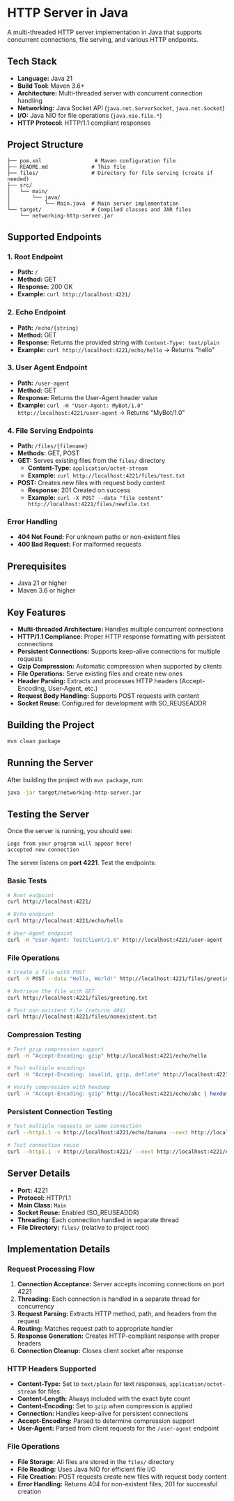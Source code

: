 # HTTP Server in Java

A multi-threaded HTTP server implementation in Java that supports concurrent connections, file serving, and various HTTP endpoints.

## Tech Stack

- **Language:** Java 21
- **Build Tool:** Maven 3.6+
- **Architecture:** Multi-threaded server with concurrent connection handling
- **Networking:** Java Socket API (`java.net.ServerSocket`, `java.net.Socket`)
- **I/O:** Java NIO for file operations (`java.nio.file.*`)
- **HTTP Protocol:** HTTP/1.1 compliant responses

## Project Structure

```
├── pom.xml                 # Maven configuration file
├── README.md              # This file
├── files/                 # Directory for file serving (create if needed)
├── src/
│   └── main/
│       └── java/
│           └── Main.java  # Main server implementation
└── target/                # Compiled classes and JAR files
    └── networking-http-server.jar
```

## Supported Endpoints

### 1. Root Endpoint
- **Path:** `/`
- **Method:** GET
- **Response:** 200 OK
- **Example:** `curl http://localhost:4221/`

### 2. Echo Endpoint
- **Path:** `/echo/{string}`
- **Method:** GET
- **Response:** Returns the provided string with `Content-Type: text/plain`
- **Example:** `curl http://localhost:4221/echo/hello` → Returns "hello"

### 3. User Agent Endpoint
- **Path:** `/user-agent`
- **Method:** GET
- **Response:** Returns the User-Agent header value
- **Example:** `curl -H "User-Agent: MyBot/1.0" http://localhost:4221/user-agent` → Returns "MyBot/1.0"

### 4. File Serving Endpoints
- **Path:** `/files/{filename}`
- **Methods:** GET, POST
- **GET:** Serves existing files from the `files/` directory
  - **Content-Type:** `application/octet-stream`
  - **Example:** `curl http://localhost:4221/files/test.txt`
- **POST:** Creates new files with request body content
  - **Response:** 201 Created on success
  - **Example:** `curl -X POST --data "file content" http://localhost:4221/files/newfile.txt`

### Error Handling
- **404 Not Found:** For unknown paths or non-existent files
- **400 Bad Request:** For malformed requests

## Prerequisites

- Java 21 or higher
- Maven 3.6 or higher

## Key Features

- **Multi-threaded Architecture:** Handles multiple concurrent connections
- **HTTP/1.1 Compliance:** Proper HTTP response formatting with persistent connections
- **Persistent Connections:** Supports keep-alive connections for multiple requests
- **Gzip Compression:** Automatic compression when supported by clients
- **File Operations:** Serve existing files and create new ones
- **Header Parsing:** Extracts and processes HTTP headers (Accept-Encoding, User-Agent, etc.)
- **Request Body Handling:** Supports POST requests with content
- **Socket Reuse:** Configured for development with SO_REUSEADDR

## Building the Project

```bash
mvn clean package
```

## Running the Server

After building the project with `mvn package`, run:

```bash
java -jar target/networking-http-server.jar
```

## Testing the Server

Once the server is running, you should see:
```
Logs from your program will appear here!
accepted new connection
```

The server listens on **port 4221**. Test the endpoints:

### Basic Tests
```bash
# Root endpoint
curl http://localhost:4221/

# Echo endpoint
curl http://localhost:4221/echo/hello

# User-Agent endpoint
curl -H "User-Agent: TestClient/1.0" http://localhost:4221/user-agent
```

### File Operations
```bash
# Create a file with POST
curl -X POST --data "Hello, World!" http://localhost:4221/files/greeting.txt

# Retrieve the file with GET
curl http://localhost:4221/files/greeting.txt

# Test non-existent file (returns 404)
curl http://localhost:4221/files/nonexistent.txt
```

### Compression Testing
```bash
# Test gzip compression support
curl -H "Accept-Encoding: gzip" http://localhost:4221/echo/hello

# Test multiple encodings
curl -H "Accept-Encoding: invalid, gzip, deflate" http://localhost:4221/echo/test

# Verify compression with hexdump
curl -H "Accept-Encoding: gzip" http://localhost:4221/echo/abc | hexdump -C
```

### Persistent Connection Testing
```bash
# Test multiple requests on same connection
curl --http1.1 -v http://localhost:4221/echo/banana --next http://localhost:4221/user-agent -H "User-Agent: blueberry/apple-blueberry"

# Test connection reuse
curl --http1.1 -v http://localhost:4221/ --next http://localhost:4221/echo/persistent
```

## Server Details

- **Port:** 4221
- **Protocol:** HTTP/1.1
- **Main Class:** `Main`
- **Socket Reuse:** Enabled (SO_REUSEADDR)
- **Threading:** Each connection handled in separate thread
- **File Directory:** `files/` (relative to project root)

## Implementation Details

### Request Processing Flow
1. **Connection Acceptance:** Server accepts incoming connections on port 4221
2. **Threading:** Each connection is handled in a separate thread for concurrency
3. **Request Parsing:** Extracts HTTP method, path, and headers from the request
4. **Routing:** Matches request path to appropriate handler
5. **Response Generation:** Creates HTTP-compliant response with proper headers
6. **Connection Cleanup:** Closes client socket after response

### HTTP Headers Supported
- **Content-Type:** Set to `text/plain` for text responses, `application/octet-stream` for files
- **Content-Length:** Always included with the exact byte count
- **Content-Encoding:** Set to `gzip` when compression is applied
- **Connection:** Handles keep-alive for persistent connections
- **Accept-Encoding:** Parsed to determine compression support
- **User-Agent:** Parsed from client requests for the `/user-agent` endpoint

### File Operations
- **File Storage:** All files are stored in the `files/` directory
- **File Reading:** Uses Java NIO for efficient file I/O
- **File Creation:** POST requests create new files with request body content
- **Error Handling:** Returns 404 for non-existent files, 201 for successful creation